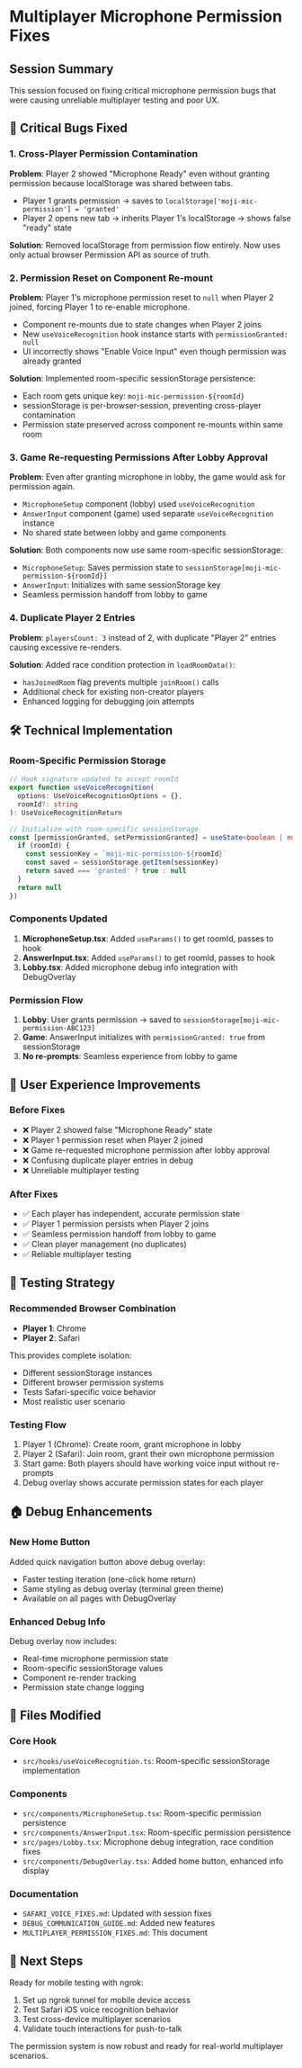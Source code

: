 # Multiplayer Microphone Permission Fixes

## Session Summary
This session focused on fixing critical microphone permission bugs that were causing unreliable multiplayer testing and poor UX.

## 🚨 **Critical Bugs Fixed**

### 1. **Cross-Player Permission Contamination**
**Problem**: Player 2 showed "Microphone Ready" even without granting permission because localStorage was shared between tabs.
- Player 1 grants permission → saves to `localStorage['moji-mic-permission'] = 'granted'`  
- Player 2 opens new tab → inherits Player 1's localStorage → shows false "ready" state

**Solution**: Removed localStorage from permission flow entirely. Now uses only actual browser Permission API as source of truth.

### 2. **Permission Reset on Component Re-mount**
**Problem**: Player 1's microphone permission reset to `null` when Player 2 joined, forcing Player 1 to re-enable microphone.
- Component re-mounts due to state changes when Player 2 joins
- New `useVoiceRecognition` hook instance starts with `permissionGranted: null`
- UI incorrectly shows "Enable Voice Input" even though permission was already granted

**Solution**: Implemented room-specific sessionStorage persistence:
- Each room gets unique key: `moji-mic-permission-${roomId}`
- sessionStorage is per-browser-session, preventing cross-player contamination  
- Permission state preserved across component re-mounts within same room

### 3. **Game Re-requesting Permissions After Lobby Approval**
**Problem**: Even after granting microphone in lobby, the game would ask for permission again.
- `MicrophoneSetup` component (lobby) used `useVoiceRecognition`
- `AnswerInput` component (game) used separate `useVoiceRecognition` instance
- No shared state between lobby and game components

**Solution**: Both components now use same room-specific sessionStorage:
- `MicrophoneSetup`: Saves permission state to `sessionStorage[moji-mic-permission-${roomId}]`
- `AnswerInput`: Initializes with same sessionStorage key
- Seamless permission handoff from lobby to game

### 4. **Duplicate Player 2 Entries**
**Problem**: `playersCount: 3` instead of 2, with duplicate "Player 2" entries causing excessive re-renders.

**Solution**: Added race condition protection in `loadRoomData()`:
- `hasJoinedRoom` flag prevents multiple `joinRoom()` calls
- Additional check for existing non-creator players
- Enhanced logging for debugging join attempts

## 🛠 **Technical Implementation**

### Room-Specific Permission Storage
```typescript
// Hook signature updated to accept roomId
export function useVoiceRecognition(
  options: UseVoiceRecognitionOptions = {},
  roomId?: string
): UseVoiceRecognitionReturn

// Initialize with room-specific sessionStorage
const [permissionGranted, setPermissionGranted] = useState<boolean | null>(() => {
  if (roomId) {
    const sessionKey = `moji-mic-permission-${roomId}`
    const saved = sessionStorage.getItem(sessionKey)
    return saved === 'granted' ? true : null
  }
  return null
})
```

### Components Updated
1. **MicrophoneSetup.tsx**: Added `useParams()` to get roomId, passes to hook
2. **AnswerInput.tsx**: Added `useParams()` to get roomId, passes to hook  
3. **Lobby.tsx**: Added microphone debug info integration with DebugOverlay

### Permission Flow
1. **Lobby**: User grants permission → saved to `sessionStorage[moji-mic-permission-ABC123]`
2. **Game**: AnswerInput initializes with `permissionGranted: true` from sessionStorage
3. **No re-prompts**: Seamless experience from lobby to game

## 🎯 **User Experience Improvements**

### Before Fixes
- ❌ Player 2 showed false "Microphone Ready" state
- ❌ Player 1 permission reset when Player 2 joined
- ❌ Game re-requested microphone permission after lobby approval  
- ❌ Confusing duplicate player entries in debug
- ❌ Unreliable multiplayer testing

### After Fixes  
- ✅ Each player has independent, accurate permission state
- ✅ Player 1 permission persists when Player 2 joins
- ✅ Seamless permission handoff from lobby to game
- ✅ Clean player management (no duplicates)
- ✅ Reliable multiplayer testing

## 🧪 **Testing Strategy**

### Recommended Browser Combination
- **Player 1**: Chrome
- **Player 2**: Safari

This provides complete isolation:
- Different sessionStorage instances
- Different browser permission systems  
- Tests Safari-specific voice behavior
- Most realistic user scenario

### Testing Flow
1. Player 1 (Chrome): Create room, grant microphone in lobby
2. Player 2 (Safari): Join room, grant their own microphone permission
3. Start game: Both players should have working voice input without re-prompts
4. Debug overlay shows accurate permission states for each player

## 🏠 **Debug Enhancements**

### New Home Button
Added quick navigation button above debug overlay:
- Faster testing iteration (one-click home return)
- Same styling as debug overlay (terminal green theme)
- Available on all pages with DebugOverlay

### Enhanced Debug Info
Debug overlay now includes:
- Real-time microphone permission state
- Room-specific sessionStorage values
- Component re-render tracking
- Permission state change logging

## 📁 **Files Modified**

### Core Hook
- `src/hooks/useVoiceRecognition.ts`: Room-specific sessionStorage implementation

### Components  
- `src/components/MicrophoneSetup.tsx`: Room-specific permission persistence
- `src/components/AnswerInput.tsx`: Room-specific permission persistence
- `src/pages/Lobby.tsx`: Microphone debug integration, race condition fixes
- `src/components/DebugOverlay.tsx`: Added home button, enhanced info display

### Documentation
- `SAFARI_VOICE_FIXES.md`: Updated with session fixes
- `DEBUG_COMMUNICATION_GUIDE.md`: Added new features
- `MULTIPLAYER_PERMISSION_FIXES.md`: This document

## 🚀 **Next Steps**

Ready for mobile testing with ngrok:
1. Set up ngrok tunnel for mobile device access
2. Test Safari iOS voice recognition behavior
3. Test cross-device multiplayer scenarios
4. Validate touch interactions for push-to-talk

The permission system is now robust and ready for real-world multiplayer scenarios.